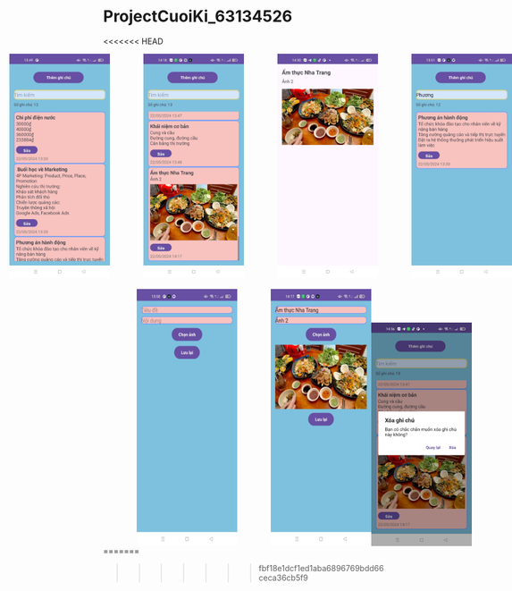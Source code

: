 # ProjectCuoiKi_63134526

<<<<<<< HEAD
<div style="display: flex; justify-content: center">
  <img src="image.png" alt="alt text" width="180" style="margin-left: 60px;"/>
  <img src="image-2.png" alt="alt text" width="180" style="margin-left: 60px;"/>
  <img src="image-1.png" alt="alt text" width="180" style="margin-left: 60px;"/>
   <img src="image-4.png" alt="alt text" width="180" style="margin-left: 60px;"/>
</div>
<div style="display: flex; justify-content: space-around; margin-top: 20px;">
  <img src="image-5.png" alt="alt text" width="180" style="margin-left: 60px;"/>
  <img src="image-6.png" alt="alt text" width="180" style="margin-left: 60px;"/>
  <img src="image-7.png" alt="alt text" width="180" style="margin-top: 60px;"/>
</div>
=======


>>>>>>> fbf18e1dcf1ed1aba6896769bdd66ceca36cb5f9
